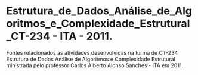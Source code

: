 # Estrutura_de_Dados_Análise_de_Algoritmos_e_Complexidade_Estrutural_CT-234 - ITA - 2011.
Fontes relacionados as atividades desenvolvidas na turma de CT-234 Estrutura de Dados Análise de Algoritmos e Complexidade Estrutural ministrada pelo professor Carlos Alberto Alonso Sanches - ITA em 2011.
